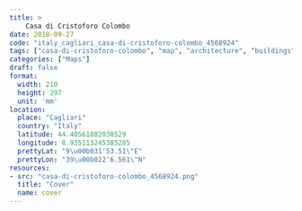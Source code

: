 ```yaml
---
title: > 
    Casa di Cristoforo Colombo
date: 2018-09-27
code: "italy_cagliari_casa-di-cristoforo-colombo_4568924"
tags: ["casa-di-cristoforo-colombo", "map", "architecture", "buildings", "Cagliari", "Italy"]
categories: ["Maps"]
draft: false
format:
  width: 210
  height: 297
  unit: 'mm'
location:
  place: "Cagliari"
  country: "Italy"
  latitude: 44.40561882030529
  longitude: 8.935113245385285
  prettyLat: "9\u00b031'53.51\"E"
  prettyLon: "39\u00b022'6.561\"N"
resources:
- src: "casa-di-cristoforo-colombo_4568924.png"
  title: "Cover"
  name: cover
---
```

